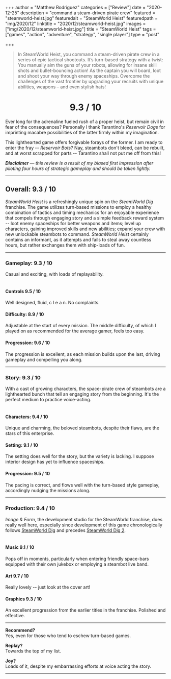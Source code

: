 +++
author = "Matthew Rodriguez"
categories = ["Review"]
date = "2020-12-25"
description = "command a steam-driven pirate crew"
featured = "steamworld-heist.jpg"
featuredalt = "SteamWorld Heist"
featuredpath = "img/2020/12"
linktitle = "2020/12/steamworld-heist.jpg"
images = ["img/2020/12/steamworld-heist.jpg"]
title = "SteamWorld Heist"
tags = ["games", "action", "adventure", "strategy", "single player"]
type = "post"

+++

> In SteamWorld Heist, you command a steam-driven pirate crew in a series of epic tactical shootouts. It’s turn-based strategy with a twist: You manually aim the guns of your robots, allowing for insane skill shots and bullet-bouncing action! As the captain you will board, loot and shoot your way through enemy spaceships. Overcome the challenges of the vast frontier by upgrading your recruits with unique abilities, weapons – and even stylish hats!

<h1 style="text-align: center">9.3 / 10</h1>

Ever long for the adrenaline fueled rush of a proper heist, but remain civil in fear of the consequences? Personally I thank Tarantino's *Reservoir Dogs* for imprinting macabre possibilities of the latter firmly within my imagination.

This lighthearted game offers forgivable forays of the former. I am ready to enter the fray -- *Reservoir Bots*? Nay, steambots don't bleed, can be rebuilt, and at worst scrapped for parts -- Tarantino shall not put me off from this!

*<b>Disclaimer</b> &mdash; this review is a result of my biased first impression after piloting four hours of strategic gameplay and should be taken lightly.*

***

## Overall: 9.3 / 10

*SteamWorld Heist* is a refreshingly unique spin on the *SteamWorld Dig* franchise. The game utilizes turn-based missions to employ a healthy combination of tactics and timing mechanics for an enjoyable experience that compels through engaging story and a simple feedback reward system -- loot enemy spaceships for better weapons and items; level up characters, gaining improved skills and new abilities; expand your crew with new unlockable steambots to command. *SteamWorld Heist* certainly contains an informant, as it attempts and fails to steal away countless hours, but rather exchanges them with ship-loads of fun.

***

### Gameplay: 9.3 / 10
Casual and exciting, with loads of replayability.
<br>
<br>

#### Controls 9.5 / 10
Well designed, fluid, c l e a n. No complaints.

#### Difficulty: 8.9 / 10
Adjustable at the start of every mission. The middle difficulty, of which I played on as recommended for the average gamer, feels too easy.

#### Progression: 9.6 / 10
The progression is excellent, as each mission builds upon the last, driving gameplay and compelling you along.

***

### Story: 9.3 / 10
With a cast of growing characters, the space-pirate crew of steambots are a lighthearted bunch that tell an engaging story from the beginning. It's the perfect medium to practice voice-acting.
<br>
<br>

#### Characters: 9.4 / 10
Unique and charming, the beloved steambots, despite their flaws, are the stars of this enterprise.

#### Setting: 9.1 / 10
The setting does well for the story, but the variety is lacking. I suppose interior design has yet to influence spaceships.

#### Progression: 9.5 / 10
The pacing is correct, and flows well with the turn-based style gameplay, accordingly nudging the missions along.

***

### Production: 9.4 / 10
*Image & Form*, the development studio for the SteamWorld franchise, does really well here, especially since development of this game chronologically follows [SteamWorld Dig](/posts/steamworld-dig) and precedes [SteamWorld Dig 2](/posts/steamworld-dig-2).
<br>
<br>

#### Music 9.1 / 10
Pops off in moments, particularly when entering friendly space-bars equipped with their own jukebox or employing a steambot live band.

#### Art 9.7 / 10
Really lovely -- just look at the cover art!

#### Graphics 9.3 / 10
An excellent progression from the earlier titles in the franchise. Polished and effective.

***

**Recommend?**  
Yes, even for those who tend to eschew turn-based games.

**Replay?**  
Towards the top of my list.

**Joy?**    
Loads of it, despite my embarrassing efforts at voice acting the story.

***